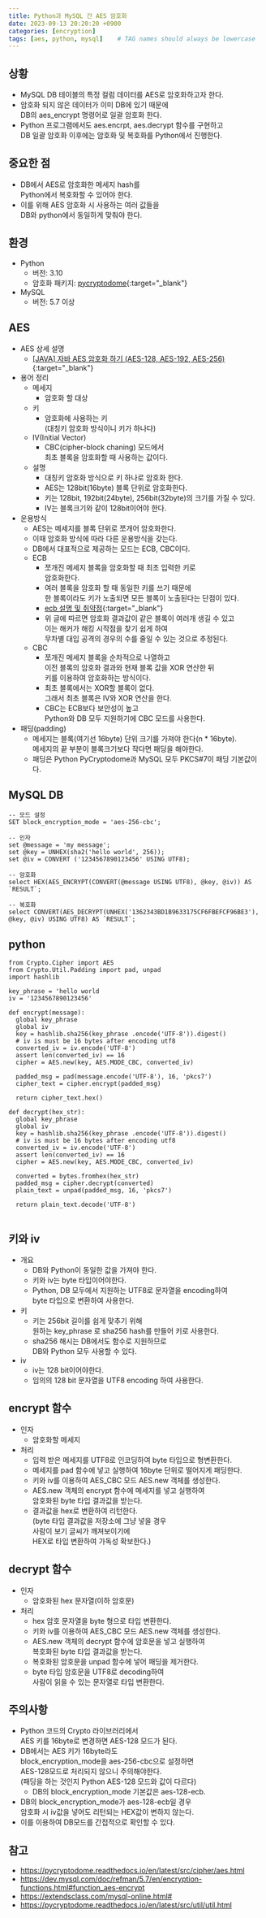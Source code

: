 ```yaml
---
title: Python과 MySQL 간 AES 암호화
date: 2023-09-13 20:20:20 +0900
categories: [encryption]
tags: [aes, python, mysql]    # TAG names should always be lowercase
---
```


## 상황
- MySQL DB 테이블의 특정 컬럼 데이터를 AES로 암호화하고자 한다.  
- 암호화 되지 않은 데이터가 이미 DB에 있기 때문에  
  DB의 aes_encrypt 명령어로 일괄 암호화 한다.  
- Python 프로그램에서도 aes.encrpt, aes.decrypt 함수를 구현하고  
  DB 일괄 암호화 이후에는 암호화 및 복호화를 Python에서 진행한다.  

## 중요한 점
- DB에서 AES로 암호화한 메세지 hash를  
  Python에서 복호화할 수 있어야 한다.  
- 이를 위해 AES 암호화 시 사용하는 여러 값들을   
  DB와 python에서 동일하게 맞춰야 한다.  

## 환경
- Python  
    - 버전: 3.10  
    - 암호화 패키지: [pycryptodome](https://pycryptodome.readthedocs.io/en/latest/src/introduction.html){:target="_blank"}  
- MySQL  
    - 버전: 5.7 이상  

## AES
- AES 상세 설명  
    - [[JAVA] 자바 AES 암호화 하기 (AES-128, AES-192, AES-256)](https://veneas.tistory.com/entry/JAVA-%EC%9E%90%EB%B0%94-AES-%EC%95%94%ED%98%B8%ED%99%94-%ED%95%98%EA%B8%B0-AES-128-AES-192-AES-256){:target="_blank"}  
- 용어 정리  
    - 메세지  
        - 암호화 할 대상  
    - 키  
        - 암호화에 사용하는 키  
          (대칭키 암호화 방식이니 키가 하나다)  
    - IV(Initial Vector)  
        - CBC(cipher-block chaning) 모드에서  
          최초 블록을 암호화할 때 사용하는 값이다.  
    - 설명  
        - 대칭키 암호화 방식으로 키 하나로 암호화 한다.  
        - AES는 128bit(16byte) 블록 단위로 암호화한다.  
        - 키는 128bit, 192bit(24byte), 256bit(32byte)의 크기를 가질 수 있다.  
        - IV는 블록크기와 같이 128bit이어야 한다.  
- 운용방식  
    - AES는 메세지를 블록 단위로 쪼개어 암호화한다.  
    - 이때 암호화 방식에 따라 다른 운용방식을 갖는다.  
    - DB에서 대표적으로 제공하는 모드는 ECB, CBC이다.  
    - ECB  
        - 쪼개진 메세지 블록을 암호화할 때 최초 입력한 키로   
          암호화한다.  
        - 여러 블록을 암호화 할 때 동일한 키를 쓰기 때문에  
          한 블록이라도 키가 노출되면 모든 블록이 노출된다는 단점이 있다.  
        - [ecb 설명 및 취약점](https://lactea.kr/entry/ECB-%EC%84%A4%EB%AA%85-%EB%B0%8F-%EC%B7%A8%EC%95%BD%EC%A0%90){:target="_blank"}  
        - 위 글에 따르면 암호화 결과값이 같은 블록이 여러개 생길 수 있고  
          이는 해커가 해킹 시작점을 찾기 쉽게 하여  
          무차별 대입 공격의 경우의 수를 줄일 수 있는 것으로 추정된다.  
    - CBC  
        - 쪼개진 메세지 블록을 순차적으로 나열하고  
          이전 블록의 암호화 결과와 현재 블록 값을 XOR 연산한 뒤  
          키를 이용하여 암호화하는 방식이다.  
        - 최초 블록에서는 XOR할 블록이 없다.  
          그래서 최초 블록은 IV와 XOR 연산을 한다.  
        - CBC는 ECB보다 보안성이 높고  
          Python와 DB 모두 지원하기에 CBC 모드를 사용한다.  
- 패딩(padding)  
    - 메세지는 블록(여기선 16byte) 단위 크기를 가져야 한다(n * 16byte).  
      메세지의 끝 부분이 블록크기보다 작다면 패딩을 해야한다.  
    - 패딩은 Python PyCryptodome과 MySQL 모두 PKCS#7이 패딩 기본값이다.  

## MySQL DB
```  
-- 모드 설정  
SET block_encryption_mode = 'aes-256-cbc';  
        
-- 인자  
set @message = 'my message';  
set @key = UNHEX(sha2('hello world', 256));  
set @iv = CONVERT ('1234567890123456' USING UTF8);  
        
-- 암호화  
select HEX(AES_ENCRYPT(CONVERT(@message USING UTF8), @key, @iv)) AS `RESULT`;  
        
-- 복호화  
select CONVERT(AES_DECRYPT(UNHEX('1362343BD1B9633175CF6FBEFCF96BE3'), @key, @iv) USING UTF8) AS `RESULT`;  
```  

## python
```  
from Crypto.Cipher import AES  
from Crypto.Util.Padding import pad, unpad  
import hashlib  
        
key_phrase = 'hello world  
iv = '1234567890123456'  
        
def encrypt(message):  
  global key_phrase  
  global iv  
  key = hashlib.sha256(key_phrase .encode('UTF-8')).digest()  
  # iv is must be 16 bytes after encoding utf8  
  converted_iv = iv.encode('UTF-8')  
  assert len(converted_iv) == 16  
  cipher = AES.new(key, AES.MODE_CBC, converted_iv)  
            
  padded_msg = pad(message.encode('UTF-8'), 16, 'pkcs7')  
  cipher_text = cipher.encrypt(padded_msg)  
            
  return cipher_text.hex()  
        
def decrypt(hex_str):  
  global key_phrase  
  global iv  
  key = hashlib.sha256(key_phrase .encode('UTF-8')).digest()  
  # iv is must be 16 bytes after encoding utf8  
  converted_iv = iv.encode('UTF-8')  
  assert len(converted_iv) == 16  
  cipher = AES.new(key, AES.MODE_CBC, converted_iv)  
            
  converted = bytes.fromhex(hex_str)  
  padded_msg = cipher.decrypt(converted)  
  plain_text = unpad(padded_msg, 16, 'pkcs7')  
            
  return plain_text.decode('UTF-8')  
        
```  

## 키와 iv
- 개요  
    - DB와 Python이 동일한 값을 가져야 한다.  
    - 키와 iv는 byte 타입이어야한다.  
    - Python, DB 모두에서 지원하는 UTF8로 문자열을 encoding하여  
      byte 타입으로 변환하여 사용한다.  
- 키  
    - 키는 256bit 길이를 쉽게 맞추기 위해  
      원하는 key_phrase 로 sha256 hash를 만들어 키로 사용한다.  
    - sha256 해시는 DB에서도 함수로 지원하므로  
      DB와 Python 모두 사용할 수 있다.  
- iv  
    - iv는 128 bit이어야한다.  
    - 임의의 128 bit 문자열을 UTF8 encoding 하여 사용한다.  

## encrypt 함수
- 인자  
    - 암호화할 메세지  
- 처리  
    - 입력 받은 메세지를 UTF8로 인코딩하여 byte 타입으로 형변환한다.  
    - 메세지를 pad 함수에 넣고 실행하여 16byte 단위로 떨어지게 패딩한다.  
    - 키와 iv를 이용하여 AES_CBC 모드 AES.new 객체를 생성한다.  
    - AES.new 객체의 encrypt 함수에 메세지를 넣고 실행하여  
      암호화된 byte 타입 결과값을 받는다.  
    - 결과값을 hex로 변환하여 리턴한다.  
      (byte 타입 결과값을 저장소에 그냥 넣을 경우  
      사람이 보기 글씨가 깨져보이기에  
      HEX로 타입 변환하여 가독성 확보한다.)  

## decrypt 함수
- 인자  
    - 암호화된 hex 문자열(이하 암호문)  
- 처리  
    - hex 암호 문자열을 byte 형으로 타입 변환한다.  
    - 키와 iv를 이용하여 AES_CBC 모드 AES.new 객체를 생성한다.  
    - AES.new 객체의 decrypt 함수에 암호문을 넣고 실행하여  
      복호화된 byte 타입 결과값을 받는다.  
    - 복호화된 암호문을 unpad 함수에 넣어 패딩을 제거한다.  
    - byte 타입 암호문을 UTF8로 decoding하여  
      사람이 읽을 수 있는 문자열로 타입 변환한다.  

## 주의사항
- Python 코드의 Crypto 라이브러리에서   
  AES 키를 16byte로 변경하면 AES-128 모드가 된다.   
- DB에서는 AES 키가 16byte라도   
  block_encryption_mode을 aes-256-cbc으로 설정하면   
  AES-128모드로 처리되지 않으니 주의해야한다.  
  (패딩을 하는 것인지 Python AES-128 모드와 값이 다르다)  
    - DB의 block_encryption_mode 기본값은 aes-128-ecb.  
- DB의 block_encryption_mode가 aes-128-ecb일 경우   
  암호화 시 iv값을 넣어도 리턴되는 HEX값이 변하지 않는다.  
- 이를 이용하여 DB모드를 간접적으로 확인할 수 있다.  

## 참고
- https://pycryptodome.readthedocs.io/en/latest/src/cipher/aes.html  
- https://dev.mysql.com/doc/refman/5.7/en/encryption-functions.html#function_aes-encrypt  
- https://extendsclass.com/mysql-online.html#  
- https://pycryptodome.readthedocs.io/en/latest/src/util/util.html  
